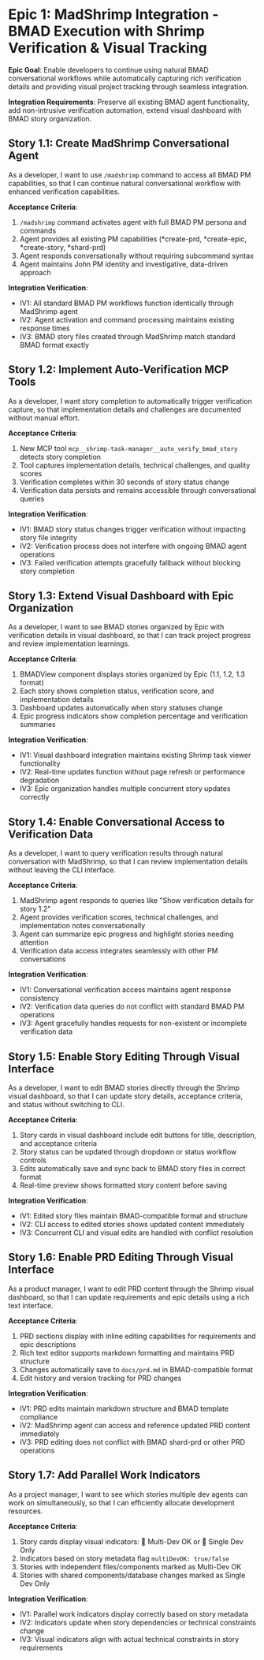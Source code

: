 # Epic 1: MadShrimp Integration - BMAD Execution with Shrimp Verification & Visual Tracking

**Epic Goal**: Enable developers to continue using natural BMAD conversational workflows while automatically capturing rich verification details and providing visual project tracking through seamless integration.

**Integration Requirements**: Preserve all existing BMAD agent functionality, add non-intrusive verification automation, extend visual dashboard with BMAD story organization.

## Story 1.1: Create MadShrimp Conversational Agent

As a developer,
I want to use `/madshrimp` command to access all BMAD PM capabilities,
so that I can continue natural conversational workflow with enhanced verification capabilities.

**Acceptance Criteria**:
1. `/madshrimp` command activates agent with full BMAD PM persona and commands
2. Agent provides all existing PM capabilities (*create-prd, *create-epic, *create-story, *shard-prd)
3. Agent responds conversationally without requiring subcommand syntax
4. Agent maintains John PM identity and investigative, data-driven approach

**Integration Verification**:
- IV1: All standard BMAD PM workflows function identically through MadShrimp agent
- IV2: Agent activation and command processing maintains existing response times
- IV3: BMAD story files created through MadShrimp match standard BMAD format exactly

## Story 1.2: Implement Auto-Verification MCP Tools

As a developer,
I want story completion to automatically trigger verification capture,
so that implementation details and challenges are documented without manual effort.

**Acceptance Criteria**:
1. New MCP tool `mcp__shrimp-task-manager__auto_verify_bmad_story` detects story completion
2. Tool captures implementation details, technical challenges, and quality scores
3. Verification completes within 30 seconds of story status change
4. Verification data persists and remains accessible through conversational queries

**Integration Verification**:
- IV1: BMAD story status changes trigger verification without impacting story file integrity
- IV2: Verification process does not interfere with ongoing BMAD agent operations
- IV3: Failed verification attempts gracefully fallback without blocking story completion

## Story 1.3: Extend Visual Dashboard with Epic Organization

As a developer,
I want to see BMAD stories organized by Epic with verification details in visual dashboard,
so that I can track project progress and review implementation learnings.

**Acceptance Criteria**:
1. BMADView component displays stories organized by Epic (1.1, 1.2, 1.3 format)
2. Each story shows completion status, verification score, and implementation details
3. Dashboard updates automatically when story statuses change
4. Epic progress indicators show completion percentage and verification summaries

**Integration Verification**:
- IV1: Visual dashboard integration maintains existing Shrimp task viewer functionality
- IV2: Real-time updates function without page refresh or performance degradation
- IV3: Epic organization handles multiple concurrent story updates correctly

## Story 1.4: Enable Conversational Access to Verification Data

As a developer,
I want to query verification results through natural conversation with MadShrimp,
so that I can review implementation details without leaving the CLI interface.

**Acceptance Criteria**:
1. MadShrimp agent responds to queries like "Show verification details for story 1.2"
2. Agent provides verification scores, technical challenges, and implementation notes conversationally
3. Agent can summarize epic progress and highlight stories needing attention
4. Verification data access integrates seamlessly with other PM conversations

**Integration Verification**:
- IV1: Conversational verification access maintains agent response consistency
- IV2: Verification data queries do not conflict with standard BMAD PM operations
- IV3: Agent gracefully handles requests for non-existent or incomplete verification data

## Story 1.5: Enable Story Editing Through Visual Interface

As a developer,
I want to edit BMAD stories directly through the Shrimp visual dashboard,
so that I can update story details, acceptance criteria, and status without switching to CLI.

**Acceptance Criteria**:
1. Story cards in visual dashboard include edit buttons for title, description, and acceptance criteria
2. Story status can be updated through dropdown or status workflow controls
3. Edits automatically save and sync back to BMAD story files in correct format
4. Real-time preview shows formatted story content before saving

**Integration Verification**:
- IV1: Edited story files maintain BMAD-compatible format and structure
- IV2: CLI access to edited stories shows updated content immediately
- IV3: Concurrent CLI and visual edits are handled with conflict resolution

## Story 1.6: Enable PRD Editing Through Visual Interface

As a product manager,
I want to edit PRD content through the Shrimp visual dashboard,
so that I can update requirements and epic details using a rich text interface.

**Acceptance Criteria**:
1. PRD sections display with inline editing capabilities for requirements and epic descriptions
2. Rich text editor supports markdown formatting and maintains PRD structure
3. Changes automatically save to `docs/prd.md` in BMAD-compatible format
4. Edit history and version tracking for PRD changes

**Integration Verification**:
- IV1: PRD edits maintain markdown structure and BMAD template compliance
- IV2: MadShrimp agent can access and reference updated PRD content immediately
- IV3: PRD editing does not conflict with BMAD shard-prd or other PRD operations

## Story 1.7: Add Parallel Work Indicators

As a project manager,
I want to see which stories multiple dev agents can work on simultaneously,
so that I can efficiently allocate development resources.

**Acceptance Criteria**:
1. Story cards display visual indicators: 👥 Multi-Dev OK or 👤 Single Dev Only
2. Indicators based on story metadata flag `multiDevOK: true/false`
3. Stories with independent files/components marked as Multi-Dev OK
4. Stories with shared components/database changes marked as Single Dev Only

**Integration Verification**:
- IV1: Parallel work indicators display correctly based on story metadata
- IV2: Indicators update when story dependencies or technical constraints change
- IV3: Visual indicators align with actual technical constraints in story requirements